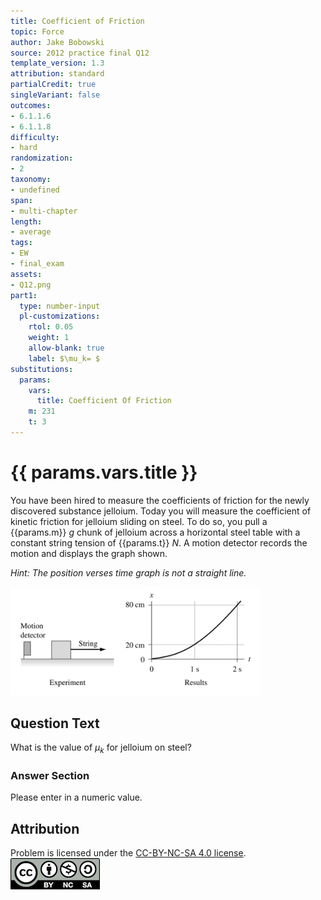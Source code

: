 ```yaml
---
title: Coefficient of Friction
topic: Force
author: Jake Bobowski
source: 2012 practice final Q12
template_version: 1.3
attribution: standard
partialCredit: true
singleVariant: false
outcomes:
- 6.1.1.6
- 6.1.1.8
difficulty:
- hard
randomization:
- 2
taxonomy:
- undefined
span:
- multi-chapter
length:
- average
tags:
- EW
- final_exam
assets:
- Q12.png
part1:
  type: number-input
  pl-customizations:
    rtol: 0.05
    weight: 1
    allow-blank: true
    label: $\mu_k= $
substitutions:
  params:
    vars:
      title: Coefficient Of Friction
    m: 231
    t: 3
---
```

# {{ params.vars.title }}
You have been hired to measure the coefficients of friction for the newly discovered substance jelloium.
Today you will measure the coefficient of kinetic friction for jelloium sliding on steel.
To do so, you pull a {{params.m}} $g$ chunk of jelloium across a horizontal steel table with a constant string tension of {{params.t}} $N$.
A motion detector records the motion and displays the graph shown.

*Hint: The position verses time graph is not a straight line.*

<img src="Q12.png" alt= "Two images are shown. The first one is a diagram of the experiment in which Jelloium is being pulled by a string to the right while a motion detector records the motion on the right. The second image is a graph of the results of the experiment. The graph is a quadratic parabola. The y-axis is the distance in cm and the x-axis is the time in seconds. The graph depicts 20cm in one second and 80cm in in two seconds" width=400>

## Question Text

What is the value of $\mu_k$ for jelloium on steel?

### Answer Section

Please enter in a numeric value.

## Attribution

Problem is licensed under the [CC-BY-NC-SA 4.0 license](https://creativecommons.org/licenses/by-nc-sa/4.0/).<br> ![The Creative Commons 4.0 license requiring attribution-BY, non-commercial-NC, and share-alike-SA license.](https://raw.githubusercontent.com/firasm/bits/master/by-nc-sa.png)